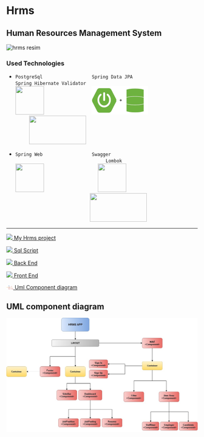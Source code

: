 # Hrms
## Human Resources Management System

![hrms resim](https://i.ytimg.com/vi/uu-j7zXGEPA/maxresdefault.jpg)
### Used Technologies
- `PostgreSql` &emsp;&emsp;&emsp;&emsp;&emsp;&emsp;&emsp;&emsp;&emsp;`Spring Data JPA`&emsp;&emsp;&emsp;&emsp;&emsp;&emsp;&emsp;&emsp;&emsp;&emsp; `Spring Hibernate Validator`
<br> <img src="https://upload.wikimedia.org/wikipedia/commons/2/29/Postgresql_elephant.svg" width="75" height="75"/>&emsp; &emsp; &emsp; &emsp; &emsp; &emsp; &emsp; <img src="https://raw.githubusercontent.com/ippontech/blog-usa/master/images/2017/11/boot-data.png" width="150" height="75"/>&emsp; &emsp; &emsp; &emsp; &emsp; &emsp; &emsp; &emsp; &emsp; <img src="https://hibernate.org/images/hibernate-logo.svg" width="150" height="75"/>
 
- `Spring Web`&emsp;&emsp;&emsp;&emsp;&emsp;&emsp;&emsp;&emsp;&emsp; `Swagger` &emsp;&emsp;&emsp;&emsp;&emsp;&emsp;&emsp;&emsp;&emsp;&emsp;&emsp;&emsp;&emsp;&emsp;&emsp;&emsp;&emsp;`Lombok` 
<br> <img src="https://2.bp.blogspot.com/-4FdDAKjbAvU/Vpvr1Rl9YfI/AAAAAAAABk0/U-VeLoHK7uo/s1600/photo.jpg" width="75" height="75"/>&emsp; &emsp; &emsp; &emsp; &emsp;&emsp;&emsp;&emsp;&emsp;<img src="https://help.apiary.io/images/swagger-logo.png" width="75" height="75"/>&emsp;&emsp;&emsp;&emsp;&emsp;&emsp;&emsp;&emsp;&emsp;&emsp;&emsp;&emsp;&emsp;&emsp;<img src="https://www.javanibble.com/assets/images/feature-images/feature-image-lombok.png" width="150" height="75"/>
<hr>
<a href="https://github.com/ceydakamalii/Hrms"> <img width=18 src="https://github.com/karcan/javaBootcamp/blob/master/images/java-32.png?raw=true"> My Hrms project </a>
<p>
<p>
<a href="https://github.com/ceydakamalii/Hrms/tree/master/sql"> <img width=18
src="https://upload.wikimedia.org/wikipedia/commons/2/29/Postgresql_elephant.svg"> Sql Script </a>
</p>
<a href="https://github.com/ceydakamalii/Hrms/tree/master/hrms"> <img width=18
src="https://jldwiana.files.wordpress.com/2018/12/back-end-developer.jpg"> Back End </a>
</p>
<p>
<a href="https://github.com/ceydakamalii/Hrms/tree/master/frontend/hrms-react"> <img width=18
src="https://webmaster.kitchen/wp-content/uploads/front-end-developer-e1552143578789-810x390.jpg"> Front End </a>
</p>
<p>
<a href="https://github.com/ceydakamalii/Hrms/blob/master/frontend/hrmsUml.jpg"> <img width=18
src="https://github.com/ceydakamalii/Hrms/blob/master/frontend/hrmsUml.jpg"> Uml Component diagram </a>
</p>

## UML component diagram

<img src="https://github.com/ceydakamalii/Hrms/blob/master/frontend/hrmsUml.jpg?raw=true">
